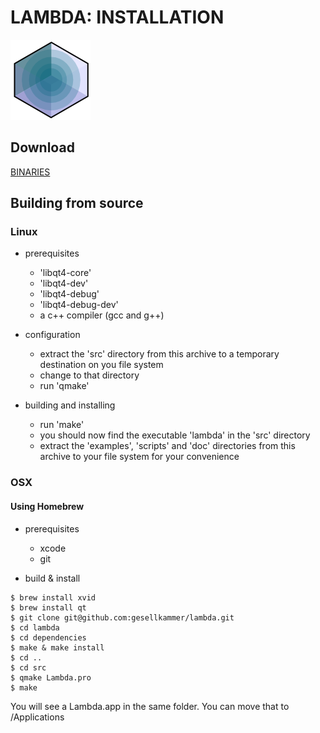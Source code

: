 
# LAMBDA: INSTALLATION

![](https://raw.githubusercontent.com/gesellkammer/lambda/master/pics/icon2/lambdaicon128.png)



## Download

[BINARIES]

## Building from source

### Linux

* prerequisites
	- 'libqt4-core'
 	- 'libqt4-dev'
	- 'libqt4-debug'
	- 'libqt4-debug-dev'
	- a c++ compiler (gcc and g++)

* configuration
	- extract the 'src' directory from this archive to a temporary destination on you file system 
	- change to that directory
	- run 'qmake'

* building and installing
	- run 'make'
	- you should now find the executable 'lambda' in the 'src' directory
	- extract the 'examples', 'scripts' and 'doc' directories from this archive to your file system for your convenience

### OSX

#### Using Homebrew

* prerequisites
	- xcode
	- git

* build & install
	

```
$ brew install xvid
$ brew install qt
$ git clone git@github.com:gesellkammer/lambda.git
$ cd lambda
$ cd dependencies
$ make & make install
$ cd ..
$ cd src
$ qmake Lambda.pro
$ make
```

You will see a Lambda.app in the same folder. You can move that to /Applications 

[BINARIES]: https://github.com/gesellkammer/lambda/tree/master/dist